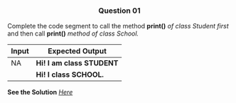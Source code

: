 <h3 align="center"> Question 01 </h3>

Complete the code segment to call the method **print()** *of class Student first* and then call **print()** *method of class School.*


Input  | Expected Output
-------| ---------------------
NA     | **Hi! I am class STUDENT**
       | **Hi! I class SCHOOL.**

**See the Solution** *[Here](https://github.com/garvitraj/Swayam-IIT-KGP-NPTEL-Java-Course-2021-/blob/main/Week%202/Question01/solution.java)*


